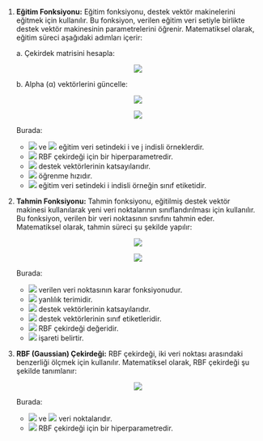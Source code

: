 1. **Eğitim Fonksiyonu:**
   Eğitim fonksiyonu, destek vektör makinelerini eğitmek için kullanılır. Bu fonksiyon, verilen eğitim veri setiyle birlikte destek vektör makinesinin parametrelerini öğrenir. Matematiksel olarak, eğitim süreci aşağıdaki adımları içerir:
  
   a. Çekirdek matrisini hesapla:
      <p align="center"><img src="https://latex.codecogs.com/gif.latex?K_{ij}%20=%20\exp(-\gamma%20||x_i%20-%20x_j||^2)"/></p>  
  
  
   b. Alpha (α) vektörlerini güncelle:
      <p align="center"><img src="https://latex.codecogs.com/gif.latex?\alpha_i%20=%20\alpha_i%20+%20\eta"/></p>  
  
      <p align="center"><img src="https://latex.codecogs.com/gif.latex?b%20=%20b%20+%20\eta%20y_i"/></p>  
  
  
   Burada:
   - <img src="https://latex.codecogs.com/gif.latex?x_i"/> ve <img src="https://latex.codecogs.com/gif.latex?x_j"/> eğitim veri setindeki i ve j indisli örneklerdir.
   - <img src="https://latex.codecogs.com/gif.latex?\gamma"/> RBF çekirdeği için bir hiperparametredir.
   - <img src="https://latex.codecogs.com/gif.latex?\alpha_i"/> destek vektörlerinin katsayılarıdır.
   - <img src="https://latex.codecogs.com/gif.latex?\eta"/> öğrenme hızıdır.
   - <img src="https://latex.codecogs.com/gif.latex?y_i"/> eğitim veri setindeki i indisli örneğin sınıf etiketidir.
  
2. **Tahmin Fonksiyonu:**
   Tahmin fonksiyonu, eğitilmiş destek vektör makinesi kullanılarak yeni veri noktalarının sınıflandırılması için kullanılır. Bu fonksiyon, verilen bir veri noktasının sınıfını tahmin eder. Matematiksel olarak, tahmin süreci şu şekilde yapılır:
  
   <p align="center"><img src="https://latex.codecogs.com/gif.latex?f(x)%20=%20b%20+%20\sum_{i=1}^{n_{\text{SV}}}%20\alpha_i%20y_i%20K(x,%20x_i)"/></p>  
  
   <p align="center"><img src="https://latex.codecogs.com/gif.latex?\text{Tahmin}(x)%20=%20\text{sgn}(f(x))"/></p>  
  
  
   Burada:
   - <img src="https://latex.codecogs.com/gif.latex?f(x)"/> verilen veri noktasının karar fonksiyonudur.
   - <img src="https://latex.codecogs.com/gif.latex?b"/> yanlılık terimidir.
   - <img src="https://latex.codecogs.com/gif.latex?\alpha_i"/> destek vektörlerinin katsayılarıdır.
   - <img src="https://latex.codecogs.com/gif.latex?y_i"/> destek vektörlerinin sınıf etiketleridir.
   - <img src="https://latex.codecogs.com/gif.latex?K(x,%20x_i)"/> RBF çekirdeği değeridir.
   - <img src="https://latex.codecogs.com/gif.latex?\text{sgn}"/> işareti belirtir.
  
3. **RBF (Gaussian) Çekirdeği:**
   RBF çekirdeği, iki veri noktası arasındaki benzerliği ölçmek için kullanılır. Matematiksel olarak, RBF çekirdeği şu şekilde tanımlanır:
  
   <p align="center"><img src="https://latex.codecogs.com/gif.latex?K(x_1,%20x_2)%20=%20\exp(-\gamma%20||x_1%20-%20x_2||^2)"/></p>  
  
  
   Burada:
   - <img src="https://latex.codecogs.com/gif.latex?x_1"/> ve <img src="https://latex.codecogs.com/gif.latex?x_2"/> veri noktalarıdır.
   - <img src="https://latex.codecogs.com/gif.latex?\gamma"/> RBF çekirdeği için bir hiperparametredir.
  